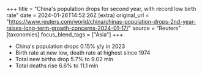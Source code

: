 +++
title = "China's population drops for second year, with record low birth rate"
date = 2024-01-26T14:52:26Z
[extra]
original_url = "https://www.reuters.com/world/china/chinas-population-drops-2nd-year-raises-long-term-growth-concerns-2024-01-17/"
source = "Reuters"
[taxonomies]
focus_blend_tags = ["Asia"]
+++

- China's population drops 0.15% y/y in 2023
- Birth rate at new low, death rate at highest since 1974
- Total new births drop 5.7% to 9.02 mln
- Total deaths rise 6.6% to 11.1 mln
